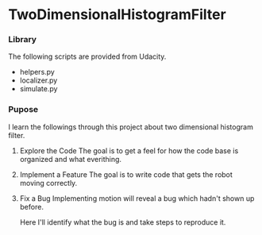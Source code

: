 # TwoDimensionalHistogramFilter
### Library
The following scripts are provided from Udacity.
+ helpers.py
+ localizer.py
+ simulate.py

### Pupose

  I learn the followings through this project about two dimensional histogram filter.

1. Explore the Code
   The goal is to get a feel for how the code base is organized and what everithing.

2. Implement a Feature
   The goal is to write code that gets the robot moving correctly.

3. Fix a Bug
   Implementing motion will reveal a bug which hadn't shown up before.

   Here I'll identify what the bug is and take steps to reproduce it.



